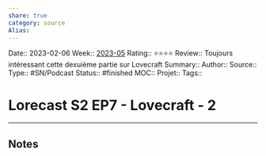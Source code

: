 ```yaml
---
share: true 
category: source
Alias:
---
```

Date:: 2023-02-06
Week:: [2023-05](2023-05.md)
Rating:: ⭐⭐⭐⭐
Review::  Toujours intéressant cette dexuième partie sur Lovecraft
Summary:: 
Author::
Source:: 
Type:: #SN/Podcast 
Status:: #finished 
MOC::
Projet:: 
Tags:: 

# Lorecast S2 EP7 - Lovecraft - 2


***

## Notes
